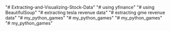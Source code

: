 "# Extracting-and-Visualizing-Stock-Data" 
"# using yfinance"
"# using BeautifulSoup"
"# extracting tesla revenue data"
"# extracting gme revenue data"
"# my_python_games" 
"# my_python_games" 
"# my_python_games" 
"# my_python_games" 
